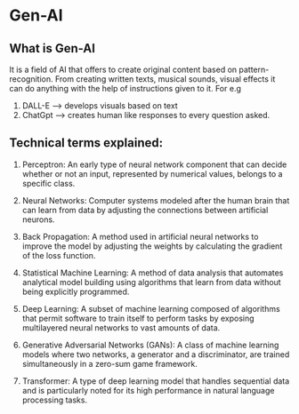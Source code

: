 # Gen-AI
## What is Gen-AI
It is a field of AI that offers to create original content based on pattern-recognition. From creating written texts, musical sounds, visual effects it can do anything
with the help of instructions given to it. For e.g 
1. DALL-E --> develops visuals based on text 
2. ChatGpt --> creates human like responses to every question asked.

## Technical terms explained:
1. Perceptron: An early type of neural network component that can decide whether or not an input, represented by numerical values, belongs to a specific class.

2. Neural Networks: Computer systems modeled after the human brain that can learn from data by adjusting the connections between artificial neurons.

3. Back Propagation: A method used in artificial neural networks to improve the model by adjusting the weights by calculating the gradient of the loss function.

4. Statistical Machine Learning: A method of data analysis that automates analytical model building using algorithms that learn from data without being explicitly programmed.

5. Deep Learning: A subset of machine learning composed of algorithms that permit software to train itself to perform tasks by exposing multilayered neural networks to vast amounts of data.

6. Generative Adversarial Networks (GANs): A class of machine learning models where two networks, a generator and a discriminator, are trained simultaneously in a zero-sum game framework.

7. Transformer: A type of deep learning model that handles sequential data and is particularly noted for its high performance in natural language processing tasks.


